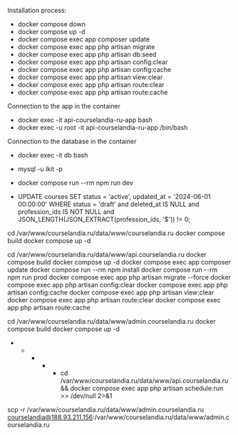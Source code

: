 Installation process: 
- docker compose down
- docker compose up -d
- docker compose exec app composer update
- docker compose exec app php artisan migrate
- docker compose exec app php artisan db:seed
- docker compose exec app php artisan config:clear
- docker compose exec app php artisan config:cache
- docker compose exec app php artisan view:clear
- docker compose exec app php artisan route:clear
- docker compose exec app php artisan route:cache

Connection to the app in the container
- docker exec -it api-courselandia-ru-app bash
- docker exec -u root -it api-courselandia-ru-app /bin/bash

Connection to the database in the container
- docker exec -it db bash
- mysql -u ikit -p

- docker compose run --rm npm run dev
- UPDATE courses
  SET status = 'active',
  updated_at = '2024-06-01 00:00:00'
  WHERE status = 'draft'
  and deleted_at IS NULL
  and profession_ids IS NOT NULL
  and JSON_LENGTH(JSON_EXTRACT(profession_ids, '$')) != 0;

cd /var/www/courselandia.ru/data/www/courselandia.ru
docker compose build
docker compose up -d

cd /var/www/courselandia.ru/data/www/api.courselandia.ru
docker compose build
docker compose up -d
docker compose exec app composer update
docker compose run --rm npm install
docker compose run --rm npm run prod
docker compose exec app php artisan migrate --force
docker compose exec app php artisan config:clear
docker compose exec app php artisan config:cache
docker compose exec app php artisan view:clear
docker compose exec app php artisan route:clear
docker compose exec app php artisan route:cache

cd /var/www/courselandia.ru/data/www/admin.courselandia.ru
docker compose build
docker compose up -d


* * * * * cd /var/www/courselandia.ru/data/www/api.courselandia.ru && docker compose exec app php artisan schedule:run >> /dev/null 2>&1

scp -r /var/www/courselandia.ru/data/www/admin.courselandia.ru courselandia@188.93.211.156:/var/www/courselandia.ru/data/www/admin.courselandia.ru


